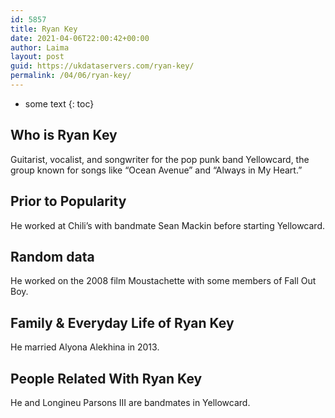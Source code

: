 ```yaml
---
id: 5857
title: Ryan Key
date: 2021-04-06T22:00:42+00:00
author: Laima
layout: post
guid: https://ukdataservers.com/ryan-key/
permalink: /04/06/ryan-key/
---
```


* some text
{: toc}


## Who is Ryan Key
                  
                  
                  
Guitarist, vocalist, and songwriter for the pop punk band Yellowcard, the group known for songs like &#8220;Ocean Avenue&#8221; and &#8220;Always in My Heart.&#8221;
                  
              
            
              
            
                
                
                
## Prior to Popularity
                  
                  
                  
He worked at Chili&#8217;s with bandmate Sean Mackin before starting Yellowcard.
                  
              
            
              
            
                
                
                
## Random data
                  
                  
                  
He worked on the 2008 film Moustachette with some members of Fall Out Boy.
                  
              
            
              
            
                
                
                
## Family & Everyday Life of Ryan Key
                  
                  
                  
He married Alyona Alekhina in 2013.
                  
              
            
              
            
                
                
                
## People Related With Ryan Key
                  
                  
                  
He and Longineu Parsons III are bandmates in Yellowcard.
                  
              
            
              
            
                
              
            
              
              
            
            
              
            
          
          
          